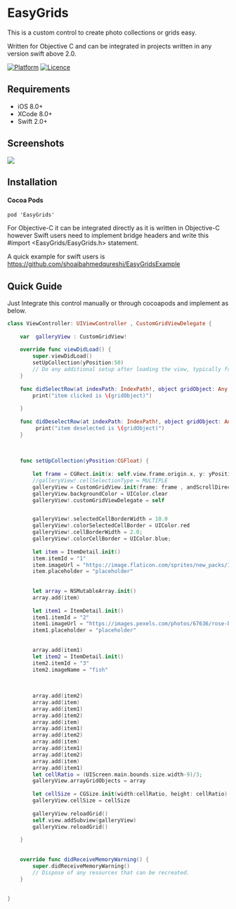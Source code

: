 # EasyGrids
This is a custom control to create photo collections or grids easy.

Written for Objective C and can be integrated in projects written in any version swift above 2.0.

[![Platform](https://img.shields.io/cocoapods/p/GTToast.svg?style=flat)](https://swift.org)
[![Licence](https://img.shields.io/dub/l/vibe-d.svg?maxAge=2592000)](https://opensource.org/licenses/MIT)


## Requirements

* iOS 8.0+
* XCode 8.0+
* Swift 2.0+

## Screenshots

![](https://i.stack.imgur.com/lgXaN.png)

## Installation

#### Cocoa Pods
```
pod 'EasyGrids'
```
For Objective-C it can be integrated directly as it is written in Objective-C however Swift users need to implement bridge headers and write this #import <EasyGrids/EasyGrids.h> statement.

A quick example for swift users is https://github.com/shoaibahmedqureshi/EasyGridsExample

## Quick Guide

Just Integrate this control manually or through cocoapods and implement as below.
```Swift
class ViewController: UIViewController , CustomGridViewDelegate {
    
    var  galleryView : CustomGridView!
    
    override func viewDidLoad() {
        super.viewDidLoad()
        setUpCollection(yPosition:50)
        // Do any additional setup after loading the view, typically from a nib.
    }
    
    func didSelectRow(at indexPath: IndexPath!, object gridObject: Any!) {
        print("item clicked is \(gridObject)")
        
    }
   
    func didDeselectRow(at indexPath: IndexPath!, object gridObject: Any!) {
         print("item deselected is \(gridObject)")
    }
    
    
    
    func setUpCollection(yPosition:CGFloat) {
        
        let frame = CGRect.init(x: self.view.frame.origin.x, y: yPosition, width: self.view.frame.size.width, height: self.view.frame.size.height-50)
        //galleryView!.cellSelectionType = MULTIPLE
        galleryView = CustomGridView.init(frame: frame , andScrollDirection:.horizontal,selectionType :  MULTIPLE)
        galleryView.backgroundColor = UIColor.clear
        galleryView!.customGridViewDelegate = self


        galleryView!.selectedCellBorderWidth = 10.0
        galleryView!.colorSelectedCellBorder = UIColor.red
        galleryView!.cellBorderWidth = 2.0;
        galleryView!.colorCellBorder = UIColor.blue;
        
        let item = ItemDetail.init()
        item.itemId = "1"
        item.imageUrl = "https://image.flaticon.com/sprites/new_packs/145841-avatar-set.png"
        item.placeholder = "placeholder"
        
        
        let array = NSMutableArray.init()
        array.add(item)
        
        let item1 = ItemDetail.init()
        item1.itemId = "2"
        item1.imageUrl = "https://images.pexels.com/photos/67636/rose-blue-flower-rose-blooms-67636.jpeg"
        item1.placeholder = "placeholder"
        
        
        array.add(item1)
        let item2 = ItemDetail.init()
        item2.itemId = "3"
        item2.imageName = "fish"
        
        
        
        array.add(item2)
        array.add(item)
        array.add(item1)
        array.add(item2)
        array.add(item)
        array.add(item1)
        array.add(item2)
        array.add(item)
        array.add(item1)
        array.add(item2)
        array.add(item)
        array.add(item1)
        let cellRatio = (UIScreen.main.bounds.size.width-9)/3;
        galleryView.arrayGridObjects = array
        
        let cellSize = CGSize.init(width:cellRatio, height: cellRatio)
        galleryView.cellSize = cellSize
        
        galleryView.reloadGrid()
        self.view.addSubview(galleryView)
        galleryView.reloadGrid()
        
    }
    
    
    override func didReceiveMemoryWarning() {
        super.didReceiveMemoryWarning()
        // Dispose of any resources that can be recreated.
    }
    
    
}
